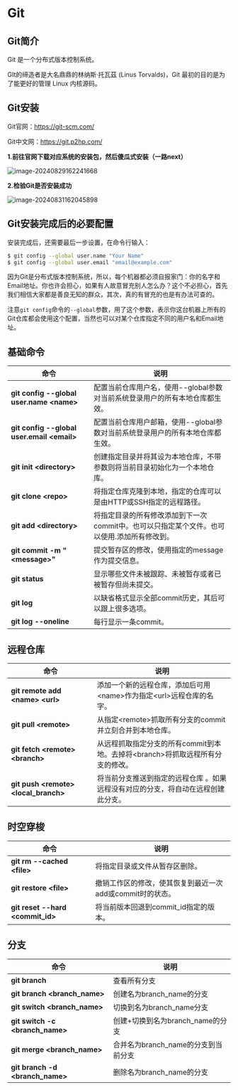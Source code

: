 # Git



## Git简介

Git 是一个分布式版本控制系统。

GIt的缔造者是大名鼎鼎的林纳斯·托瓦茲 (Linus Torvalds)，Git 最初的目的是为了能更好的管理 Linux 内核源码。

## Git安装

Git官网：https://git-scm.com/

Git中文网：https://git.p2hp.com/

**1.前往官网下载对应系统的安装包，然后傻瓜式安装（一路next）**

![image-20240829162241668](C:\Users\14461\AppData\Roaming\Typora\typora-user-images\image-20240829162241668.png)

**2.检验Git是否安装成功**

![image-20240831162045898](./assets/image-20240831162045898.png)

## Git安装完成后的必要配置

安装完成后，还需要最后一步设置，在命令行输入：

```bash
$ git config --global user.name "Your Name"
$ git config --global user.email "email@example.com"
```

因为Git是分布式版本控制系统，所以，每个机器都必须自报家门：你的名字和Email地址。你也许会担心，如果有人故意冒充别人怎么办？这个不必担心，首先我们相信大家都是善良无知的群众，其次，真的有冒充的也是有办法可查的。

注意`git config`命令的`--global`参数，用了这个参数，表示你这台机器上所有的Git仓库都会使用这个配置，当然也可以对某个仓库指定不同的用户名和Email地址。

## 基础命令

| 命令                                        | 说明                                                         |
| ------------------------------------------- | ------------------------------------------------------------ |
| **git config --global user.name \<name>**   | 配置当前仓库用户名，使用--global参数对当前系统登录用户的所有本地仓库都生效。 |
| **git config --global user.email \<email>** | 配置当前仓库用户邮箱，使用--global参数对当前系统登录用户的所有本地仓库都生效。 |
| **git init \<directory>**                   | 创建指定目录并将其设为本地仓库，不带参数则将当前目录初始化为一个本地仓库。 |
| **git clone \<repo>**                       | 将指定仓库克隆到本地，指定的仓库可以是由HTTP或SSH指定的远程路径。 |
| **git add \<directory>**                    | 将指定目录的所有修改添加到下一次commit中。也可以只指定某个文件。也可以使用.添加所有修改到。 |
| **git commit -m  "\<message>"**             | 提交暂存区的修改，使用指定的message作为提交信息。            |
| **git status**                              | 显示哪些文件未被跟踪、未被暂存或者已被暂存但尚未提交。       |
| **git log**                                 | 以缺省格式显示全部commit历史，其后可以跟上很多选项。         |
| **git log --oneline**                       | 每行显示一条commit。                                         |

## 远程仓库

| 命令                                   | 说明                                                         |
| -------------------------------------- | ------------------------------------------------------------ |
| **git remote add \<name> \<url>**      | 添加一个新的远程仓库，添加后可用\<name>作为指定\<url>远程仓库的名字。 |
| **git pull \<remote>**                 | 从指定\<remote>抓取所有分支的commit并立刻合并到本地仓库。    |
| **git fetch \<remote> \<branch>**      | 从远程抓取指定分支的所有commit到本地。去掉将\<branch>将抓取远程所有分支的修改。 |
| **git push \<remote> \<local_branch>** | 将当前分支推送到指定的远程仓库 。如果远程没有对应的分支，将自动在远程创建此分支。 |

## 时空穿梭

| 命令                              | 说明                                                      |
| --------------------------------- | --------------------------------------------------------- |
| **git rm --cached \<file>**       | 将指定目录或文件从暂存区删除。                            |
| **git restore \<file>**           | 撤销工作区的修改，使其恢复到最近一次add或commit时的状态。 |
| **git reset --hard \<commit_id>** | 将当前版本回退到commit_id指定的版本。                     |

## 分支

| 命令                         | 说明                                |
| ---------------------------- | ----------------------------------- |
| **git branch**   |查看所有分支|
| **git branch \<branch_name>** | 创建名为branch_name的分支           |
| **git switch \<branch_name>** | 切换到名为branch_name分支           |
| **git switch -c \<branch_name>** | 创建+切换到名为branch_name的分支    |
| **git merge \<branch_name>** | 合并名为branch_name的分支到当前分支 |
| **git branch -d \<branch_name>** | 删除名为branch_name的分支         |

